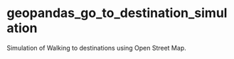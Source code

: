 # geopandas_go_to_destination_simulation
Simulation of Walking to destinations using Open Street Map. 
